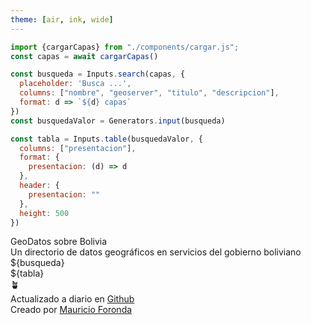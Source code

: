 ```yaml
---
theme: [air, ink, wide]
---
```


<link rel="stylesheet" href="style.css">

```js
import {cargarCapas} from "./components/cargar.js";
const capas = await cargarCapas()
```

```js
const busqueda = Inputs.search(capas, {
  placeholder: 'Busca ...',
  columns: ["nombre", "geoserver", "titulo", "descripcion"],
  format: d => `${d} capas`
})
const busquedaValor = Generators.input(busqueda)
```

```js
const tabla = Inputs.table(busquedaValor, {
  columns: ["presentacion"],
  format: {
    presentacion: (d) => d
  },
  header: {
    presentacion: ""
  },
  height: 500
})
```
<div class="header">
  <div class="title">
    GeoDatos sobre Bolivia
  </div>
  <div class="subtitle">
    Un directorio de datos geográficos en servicios del gobierno boliviano
  </div>
</div>

<div class="">
  <div class="listado">
    <div class="busquedaContenedor">${busqueda}</div>
    <div class="tablaContenedor">${tabla}</div>
  </div>
</div>

<div class="footer">
  <div class="plant">🪴</div>
  <div class="footerEntry">
    Actualizado a diario en <a href="https://github.com/mauforonda/geodatos/">Github</a>
  </div>
  <div class="footerEntry">
    Creado por <a href="mailto:mauriforonda@gmail.com">Mauricio Foronda</a>
  </div>
</div>
